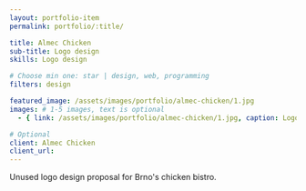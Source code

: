 ```yaml
---
layout: portfolio-item
permalink: portfolio/:title/

title: Almec Chicken
sub-title: Logo design
skills: Logo design

# Choose min one: star | design, web, programming
filters: design

featured_image: /assets/images/portfolio/almec-chicken/1.jpg
images: # 1-5 images, text is optional
  - { link: /assets/images/portfolio/almec-chicken/1.jpg, caption: Logo design}

# Optional
client: Almec Chicken
client_url:
---
```

Unused logo design proposal for Brno's chicken bistro.
